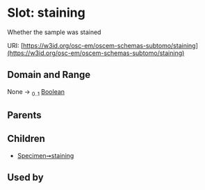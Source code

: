 
# Slot: staining

Whether the sample was stained

URI: [https://w3id.org/osc-em/oscem-schemas-subtomo/staining](https://w3id.org/osc-em/oscem-schemas-subtomo/staining)


## Domain and Range

None &#8594;  <sub>0..1</sub> [Boolean](types/Boolean.md)

## Parents


## Children

 *  [Specimen➞staining](Specimen_staining.md)

## Used by

